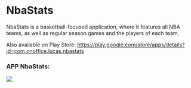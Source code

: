 # NbaStats

NbaStats is a basketball-focused application, where it features all NBA teams, as well as regular season games and
the players of each team.

Also available on Play Store: https://play.google.com/store/apps/details?id=com.onoffice.lucas.nbastats

 ### APP NbaStats:
 
 
 ![](https://github.com/LucasOnofre/NbaStats/blob/master/print.png)
